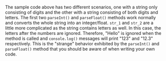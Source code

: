 The sample code above has two different scenarios, one with a string only consisting of digits and the other with a string consisting of both digits and letters. The first two `parseInt()` and `parseFloat()` methods work normally and converts the whole string into an integer/float. `str_1` and `str_2` are a little more complicated as the string contains letters as well. In this case, the letters after the numbers are ignored. Therefore, "Hello" is ignored when the method is called and `console.log()` messages will print "123" and "12.3" respectively. This is the "strange" behavior exhibited by the `parseInt()` and `parseFloat()` method that you should be aware of when writing your own code.